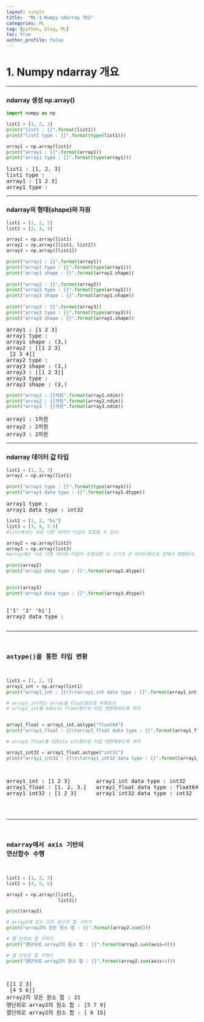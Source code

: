 ```yaml
---
layout: single
title:  "ML-1-Numpy ndarray 개요"
categories: ML
tag: [python, blog, ML]
toc: true
author_profile: false
---
```


<head>
  <style>
    table.dataframe {
      white-space: normal;
      width: 100%;
      height: 240px;
      display: block;
      overflow: auto;
      font-family: Arial, sans-serif;
      font-size: 0.9rem;
      line-height: 20px;
      text-align: center;
      border: 0px !important;
    }

    table.dataframe th {
      text-align: center;
      font-weight: bold;
      padding: 8px;
    }

    table.dataframe td {
      text-align: center;
      padding: 8px;
    }

    table.dataframe tr:hover {
      background: #b8d1f3; 
    }

    .output_prompt {
      overflow: auto;
      font-size: 0.9rem;
      line-height: 1.45;
      border-radius: 0.3rem;
      -webkit-overflow-scrolling: touch;
      padding: 0.8rem;
      margin-top: 0;
      margin-bottom: 15px;
      font: 1rem Consolas, "Liberation Mono", Menlo, Courier, monospace;
      color: $code-text-color;
      border: solid 1px $border-color;
      border-radius: 0.3rem;
      word-break: normal;
      white-space: pre;
    }

  .dataframe tbody tr th:only-of-type {
      vertical-align: middle;
  }

  .dataframe tbody tr th {
      vertical-align: top;
  }

  .dataframe thead th {
      text-align: center !important;
      padding: 8px;
  }

  .page__content p {
      margin: 0 0 0px !important;
  }

  .page__content p > strong {
    font-size: 0.8rem !important;
  }

  </style>
</head>


# 1. Numpy ndarray 개요


***


### ndarray 생성 np.array()



```python
import numpy as np
```


```python
list1 = [1, 2, 3]
print("list1 : {}".format(list1))
print("list1 type : {}".format(type(list1)))

array1 = np.array(list1)
print("array1 : {}".format(array1))
print("array1 type : {}".format(type(array1)))
```

<pre>
list1 : [1, 2, 3]
list1 type : <class 'list'>
array1 : [1 2 3]
array1 type : <class 'numpy.ndarray'>
</pre>
___


### ndarray의 형태(shape)와 차원



```python
list1 = [1, 2, 3]
list2 = [2, 3, 4]

array1 = np.array(list1)
array2 = np.array([list1, list2])
array3 = np.array([list1])

print("array1 : {}".format(array1))
print("array1 type : {}".format(type(array1)))
print("array1 shape : {}".format(array1.shape))
      
print("array2 : {}".format(array2))
print("array2 type : {}".format(type(array2)))
print("array3 shape : {}".format(array1.shape))
      
print("array3 : {}".format(array3))
print("array3 type : {}".format(type(array3)))
print("array3 shape : {}".format(array1.shape))

```

<pre>
array1 : [1 2 3]
array1 type : <class 'numpy.ndarray'>
array1 shape : (3,)
array2 : [[1 2 3]
 [2 3 4]]
array2 type : <class 'numpy.ndarray'>
array3 shape : (3,)
array3 : [[1 2 3]]
array3 type : <class 'numpy.ndarray'>
array3 shape : (3,)
</pre>

```python
print("array1 : {}차원".format(array1.ndim))
print("array2 : {}차원".format(array2.ndim))
print("array3 : {}차원".format(array3.ndim))
```

<pre>
array1 : 1차원
array2 : 2차원
array3 : 2차원
</pre>
___


### ndarray 데이터 값 타입



```python
list1 = [1, 2, 3]
array1 = np.array(list1)

print("array1 type : {}".format(type(array1)))
print("array1 data type : {}".format(array1.dtype))
```

<pre>
array1 type : <class 'numpy.ndarray'>
array1 data type : int32
</pre>

```python
list2 = [1, 2, "hi"]
list3 = [3, 4, 5.5]
#list에서는 서로 다른 데이터 타입이 포합될 수 있다.

array2 = np.array(list2)
array3 = np.array(list3)
#array에는 서로 다른 데이터 타입이 포함되면 더 크기가 큰 데이터형으로 전체가 변환된다.

print(array2)
print("array2 data type : {}".format(array2.dtype))

      
print(array3)
print("array3 data type : {}".format(array3.dtype))
      
```

<pre>
['1' '2' 'hi']
array2 data type : <U11
[3.  4.  5.5]
array3 data type : float64
</pre>
---


### astype()을 통한 타입 변환



```python
list1 = [1, 2, 3]
array1_int = np.array(list1)
print("array1_int : {}\t\tarray1_int data type : {}".format(array1_int, array1_int.dtype))

# array1_int라는 array를 float형으로 바꿔보자
# array1_int를 64bits flaot형으로 타입 변환해보도록 하자


array1_float = array1_int.astype("float64")
print("array1_float : {}\tarray1_float data type : {}".format(array1_float, array1_float.dtype))

# array1_float를 32bits int형으로 타입 변환해보도록 하자

array1_int32 = array1_float.astype("int32")
print("array1_int32 : {}\t\tarray1_int32 data type : {}".format(array1_int32, array1_int32.dtype))
```

<pre>
array1_int : [1 2 3]		array1_int data type : int32
array1_float : [1. 2. 3.]	array1_float data type : float64
array1_int32 : [1 2 3]		array1_int32 data type : int32
</pre>
___


### ndarray에서 axis 기반의 연산함수 수행



```python
list1 = [1, 2, 3]
list2 = [4, 5, 6]

array2 = np.array([list1, 
                   list2])

print(array2)

# array2에 있는 모든 원소의 합 구하기
print("array2의 모든 원소 합 : {}".format(array2.sum()))

# 행 단위로 합 구하기
print("행단위로 array2의 원소 합 : {}".format(array2.sum(axis=0)))

# 열 단위로 합 구하기
print("열단위로 array2의 원소 합 : {}".format(array2.sum(axis=1)))

```

<pre>
[[1 2 3]
 [4 5 6]]
array2의 모든 원소 합 : 21
행단위로 array2의 원소 합 : [5 7 9]
열단위로 array2의 원소 합 : [ 6 15]
</pre>

```python
```
